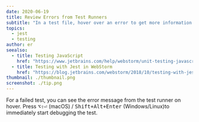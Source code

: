 ```yaml
---
date: 2020-06-19
title: Review Errors from Test Runners
subtitle: "In a test file, hover over an error to get more information about it."
topics:
  - jest
  - testing
author: er
seealso:
  - title: Testing JavaScript
    href: "https://www.jetbrains.com/help/webstorm/unit-testing-javascript.html"
  - title: Testing with Jest in WebStorm
    href: "https://blog.jetbrains.com/webstorm/2018/10/testing-with-jest-in-webstorm/"
thumbnail: ./thumbnail.png
screenshot: ./tip.png
---
```


For a failed test, you can see the error message from the test runner on hover. Press <kbd>⌥⇧⏎</kbd> (macOS) / <kbd>Shift+Alt+Enter</kbd> (Windows/Linux)to immediately start debugging the test.
